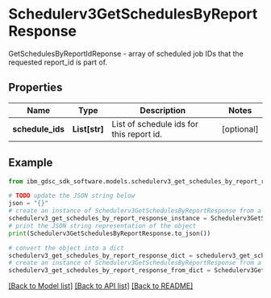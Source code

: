 # Schedulerv3GetSchedulesByReportResponse

GetSchedulesByReportIdReponse - array of scheduled job IDs that the requested report_id is part of.

## Properties

Name | Type | Description | Notes
------------ | ------------- | ------------- | -------------
**schedule_ids** | **List[str]** | List of schedule ids for this report id. | [optional] 

## Example

```python
from ibm_gdsc_sdk_software.models.schedulerv3_get_schedules_by_report_response import Schedulerv3GetSchedulesByReportResponse

# TODO update the JSON string below
json = "{}"
# create an instance of Schedulerv3GetSchedulesByReportResponse from a JSON string
schedulerv3_get_schedules_by_report_response_instance = Schedulerv3GetSchedulesByReportResponse.from_json(json)
# print the JSON string representation of the object
print(Schedulerv3GetSchedulesByReportResponse.to_json())

# convert the object into a dict
schedulerv3_get_schedules_by_report_response_dict = schedulerv3_get_schedules_by_report_response_instance.to_dict()
# create an instance of Schedulerv3GetSchedulesByReportResponse from a dict
schedulerv3_get_schedules_by_report_response_from_dict = Schedulerv3GetSchedulesByReportResponse.from_dict(schedulerv3_get_schedules_by_report_response_dict)
```
[[Back to Model list]](../README.md#documentation-for-models) [[Back to API list]](../README.md#documentation-for-api-endpoints) [[Back to README]](../README.md)


